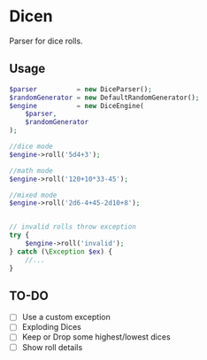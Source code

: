 # Dicen

Parser for dice rolls.


## Usage

```php
$parser          = new DiceParser();
$randomGenerator = new DefaultRandomGenerator();
$engine          = new DiceEngine(
    $parser,
    $randomGenerator
);

//dice mode
$engine->roll('5d4+3');

//math mode
$engine->roll('120+10*33-45');

//mixed mode
$engine->roll('2d6-4+45-2d10+8');


// invalid rolls throw exception
try {
    $engine->roll('invalid');
} catch (\Exception $ex) {
    //...
}

```


## TO-DO

- [ ] Use a custom exception
- [ ] Exploding Dices
- [ ] Keep or Drop some highest/lowest dices
- [ ] Show roll details
